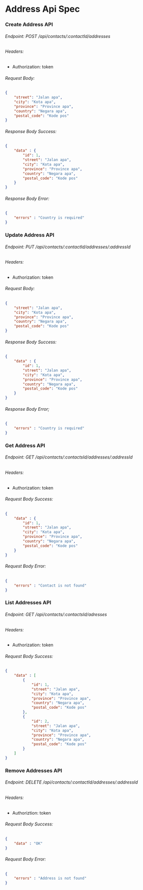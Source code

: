 # Address Api Spec

### Create Address API

###### Endpoint: POST /api/contacts/:contactId/addresses
###### Headers: 
- Authorization: token
###### Request Body:
```json
{
    "street": "Jalan apa",
    "city": "Kota apa",
    "province": "Province apa",
    "country": "Negara apa",
    "postal_code": "Kode pos"
}
```

###### Response Body Success:
```json
{
    "data" : {
        "id": 1,
        "street": "Jalan apa",
        "city": "Kota apa",
        "province": "Province apa",
        "country": "Negara apa",
        "postal_code": "Kode pos"
    }
}
```

###### Response Body Error:
```json
{
    "errors" : "Country is required"
}
```

### Update Address API

###### Endpoint: PUT /api/contacts/:contactId/addresses/:addressId
###### Headers: 
- Authorization: token
###### Request Body:
```json
{
    "street": "Jalan apa",
    "city": "Kota apa",
    "province": "Province apa",
    "country": "Negara apa",
    "postal_code": "Kode pos"
}
```

###### Response Body Success:
```json
{
    "data" : {
        "id": 1,
        "street": "Jalan apa",
        "city": "Kota apa",
        "province": "Province apa",
        "country": "Negara apa",
        "postal_code": "Kode pos"
    }
}
```

###### Response Body Error;
```json
{
    "errors" : "Country is required"
}
```

### Get Address API
###### Endpoint: GET /api/contacts/:contactsId/addresses/:addressId

###### Headers: 
- Authorization: token

###### Request Body Success:
```json
{
    "data" : {
        "id": 1,
        "street": "Jalan apa",
        "city": "Kota apa",
        "province": "Province apa",
        "country": "Negara apa",
        "postal_code": "Kode pos"
    }
}
```
###### Request Body Error:
```json
{
    "errors" : "Contact is not found"
}
```

### List Addresses API
###### Endpoint: GET /api/contacts/:contactsId/adresses

###### Headers: 
- Authorization: token

###### Request Body Success:
```json
{
    "data" : [
        {
            "id": 1,
            "street": "Jalan apa",
            "city": "Kota apa",
            "province": "Province apa",
            "country": "Negara apa",
            "postal_code": "Kode pos"
        },
        {
            "id": 2,
            "street": "Jalan apa",
            "city": "Kota apa",
            "province": "Province apa",
            "country": "Negara apa",
            "postal_code": "Kode pos"
        }
    ]
}
```

### Remove Addresses API
###### Endpoint: DELETE /api/contacts/:contactId/addresses/:addressId

###### Headers: 
- Authoriztion: token

###### Request Body Success:
```json
{
    "data" : "OK"
}
```
###### Request Body Error:
```json
{
    "errors" : "Address is not found"
}
```